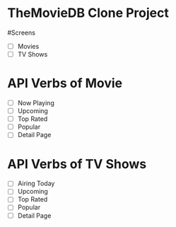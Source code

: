 # TheMovieDB Clone Project

#Screens

- [ ] Movies
- [ ] TV Shows

# API Verbs of Movie

- [ ] Now Playing
- [ ] Upcoming
- [ ] Top Rated
- [ ] Popular
- [ ] Detail Page

# API Verbs of TV Shows

- [ ] Airing Today
- [ ] Upcoming
- [ ] Top Rated
- [ ] Popular
- [ ] Detail Page
